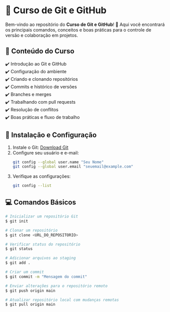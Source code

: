 # 📌 Curso de Git e GitHub

Bem-vindo ao repositório do **Curso de Git e GitHub**! 🚀 Aqui você encontrará os principais comandos, conceitos e boas práticas para o controle de versão e colaboração em projetos.

## 📖 Conteúdo do Curso

✔️ Introdução ao Git e GitHub  
✔️ Configuração do ambiente  
✔️ Criando e clonando repositórios  
✔️ Commits e histórico de versões  
✔️ Branches e merges  
✔️ Trabalhando com pull requests  
✔️ Resolução de conflitos  
✔️ Boas práticas e fluxo de trabalho  

## 🔧 Instalação e Configuração

1. Instale o Git: [Download Git](https://git-scm.com/downloads)
2. Configure seu usuário e e-mail:
   ```bash
   git config --global user.name "Seu Nome"
   git config --global user.email "seuemail@example.com"
   ```
3. Verifique as configurações:
   ```bash
   git config --list
   ```

## 💻 Comandos Básicos

```bash
# Inicializar um repositório Git
$ git init

# Clonar um repositório
$ git clone <URL_DO_REPOSITORIO>

# Verificar status do repositório
$ git status

# Adicionar arquivos ao staging
$ git add .

# Criar um commit
$ git commit -m "Mensagem do commit"

# Enviar alterações para o repositório remoto
$ git push origin main

# Atualizar repositório local com mudanças remotas
$ git pull origin main
```

